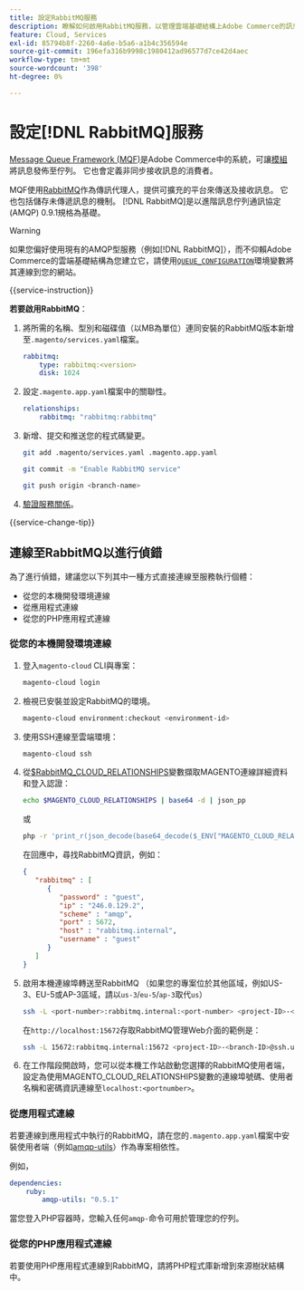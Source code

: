 ```yaml
---
title: 設定RabbitMQ服務
description: 瞭解如何啟用RabbitMQ服務，以管理雲端基礎結構上Adobe Commerce的訊息佇列。
feature: Cloud, Services
exl-id: 85794b8f-2260-4a6e-b5a6-a1b4c356594e
source-git-commit: 196efa316b9998c1980412ad96577d7ce42d4aec
workflow-type: tm+mt
source-wordcount: '398'
ht-degree: 0%

---
```


# 設定[!DNL RabbitMQ]服務

[Message Queue Framework (MQF)](https://experienceleague.adobe.com/docs/commerce-operations/configuration-guide/message-queues/message-queue-framework.html)是Adobe Commerce中的系統，可讓[模組](https://experienceleague.adobe.com/en/docs/commerce-operations/operational-playbook/glossary#module)將訊息發佈至佇列。 它也會定義非同步接收訊息的消費者。

MQF使用[RabbitMQ](https://www.rabbitmq.com/)作為傳訊代理人，提供可擴充的平台來傳送及接收訊息。 它也包括儲存未傳遞訊息的機制。 [!DNL RabbitMQ]是以進階訊息佇列通訊協定(AMQP) 0.9.1規格為基礎。

>[!WARNING]
>
>如果您偏好使用現有的AMQP型服務（例如[!DNL RabbitMQ]），而不仰賴Adobe Commerce的雲端基礎結構為您建立它，請使用[`QUEUE_CONFIGURATION`](../environment/variables-deploy.md#queue_configuration)環境變數將其連線到您的網站。

{{service-instruction}}

**若要啟用RabbitMQ**：

1. 將所需的名稱、型別和磁碟值（以MB為單位）連同安裝的RabbitMQ版本新增至`.magento/services.yaml`檔案。

   ```yaml
   rabbitmq:
       type: rabbitmq:<version>
       disk: 1024
   ```

1. 設定`.magento.app.yaml`檔案中的關聯性。

   ```yaml
   relationships:
       rabbitmq: "rabbitmq:rabbitmq"
   ```

1. 新增、提交和推送您的程式碼變更。

   ```bash
   git add .magento/services.yaml .magento.app.yaml
   ```

   ```bash
   git commit -m "Enable RabbitMQ service"
   ```

   ```bash
   git push origin <branch-name>
   ```

1. [驗證服務關係](services-yaml.md#service-relationships)。

{{service-change-tip}}

## 連線至RabbitMQ以進行偵錯

為了進行偵錯，建議您以下列其中一種方式直接連線至服務執行個體：

- 從您的本機開發環境連線
- 從應用程式連線
- 從您的PHP應用程式連線

### 從您的本機開發環境連線

1. 登入`magento-cloud` CLI與專案：

   ```bash
   magento-cloud login
   ```

1. 檢視已安裝並設定RabbitMQ的環境。

   ```bash
   magento-cloud environment:checkout <environment-id>
   ```

1. 使用SSH連線至雲端環境：

   ```bash
   magento-cloud ssh
   ```

1. 從[$RabbitMQ_CLOUD_RELATIONSHIPS](../application/properties.md#relationships)變數擷取MAGENTO連線詳細資料和登入認證：

   ```bash
   echo $MAGENTO_CLOUD_RELATIONSHIPS | base64 -d | json_pp
   ```

   或

   ```bash
   php -r 'print_r(json_decode(base64_decode($_ENV["MAGENTO_CLOUD_RELATIONSHIPS"])));'
   ```

   在回應中，尋找RabbitMQ資訊，例如：

   ```json
   {
      "rabbitmq" : [
         {
            "password" : "guest",
            "ip" : "246.0.129.2",
            "scheme" : "amqp",
            "port" : 5672,
            "host" : "rabbitmq.internal",
            "username" : "guest"
         }
      ]
   }
   ```

1. 啟用本機連線埠轉送至RabbitMQ （如果您的專案位於其他區域，例如US-3、EU-5或AP-3區域，請以``us-3``/``eu-5``/``ap-3``取代``us``）

   ```bash
   ssh -L <port-number>:rabbitmq.internal:<port-number> <project-ID>-<branch-ID>@ssh.us.magentosite.cloud
   ```

   在`http://localhost:15672`存取RabbitMQ管理Web介面的範例是：

   ```bash
   ssh -L 15672:rabbitmq.internal:15672 <project-ID>-<branch-ID>@ssh.us.magentosite.cloud
   ```

1. 在工作階段開啟時，您可以從本機工作站啟動您選擇的RabbitMQ使用者端，設定為使用MAGENTO_CLOUD_RELATIONSHIPS變數的連線埠號碼、使用者名稱和密碼資訊連線至`localhost:<portnumber>`。

### 從應用程式連線

若要連線到應用程式中執行的RabbitMQ，請在您的`.magento.app.yaml`檔案中安裝使用者端（例如[amqp-utils](https://github.com/dougbarth/amqp-utils)）作為專案相依性。

例如，

```yaml
dependencies:
    ruby:
        amqp-utils: "0.5.1"
```

當您登入PHP容器時，您輸入任何`amqp-`命令可用於管理您的佇列。

### 從您的PHP應用程式連線

若要使用PHP應用程式連線到RabbitMQ，請將PHP程式庫新增到來源樹狀結構中。
